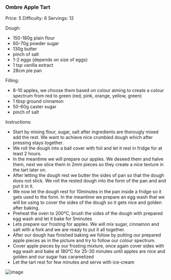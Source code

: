 ### Ombre Apple Tart ###
Price: 5
Difficulty: 6
Servings: 12

Dough:

- 150-180g plain flour
- 60-70g powder sugar
- 130g butter
- pinch of salt
- 1-2 eggs (depends on size of eggs)
- 1 tsp vanilla extract
- 28cm pie pan

Filling:

- 8-10 apples, we choose them based on colour aiming to create a colour spectrum from red to green (red, pink, orange, yellow, green)
- 1 tbsp ground cinnamon
- 50-60g caster sugar
- pinch of salt

Instructions:

- Start by mixing flour, sugar, salt after ingredients are thorougly mixed add the rest. We want to achieve nice crumbled dough which after pressing stays together.
- We roll the dough into a ball cover with foil and let it rest in fridge for at least 2 hours.
- In the meantime we will prepare our apples. We deseed them and halve them, next we slice them in 2mm pieces so they create a nice texture in the tart later on.
- After letting the dough rest we butter the sides of pan so that the dough does not stick. We roll the rested dough into the form of the pan and and put it in it.
- We now let the dough rest for 10minutes in the pan inside a fridge so it gets used to the form. In the meantime we prepare an egg wash that we will be using to cover the sides of the dough so it gets nice and golden after baking.
- Preheat the oven to 200°C, brush the sides of the dough with prepared egg wash and let it bake for 5minutes
- Lets prepare our frosting for apples. We will mix sugar, cinnamon and salt with a fork and we are ready to put it all together.
- After our dough has finished baking we follow by putting our prepared apple pieces as in the picture and try to follow our colour spectrum.
- Cover apple pieces by our frosting mixture, once again cover sides with egg wash and bake at 180°C for 25-30 minutes until apples are nice and golden and our sugar has caramelized
- Let the tart rest for few minutes and serve with ice-cream

![image](https://data.thefeedfeed.com/static/2018/12/03/15438762315c05ae87ec15c.jpg)
